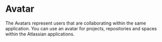 # Avatar

The Avatars represent users that are collaborating within the same application. You can use an avatar for projects, repositories and spaces within the Atlassian applications.